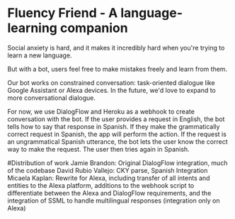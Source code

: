 # Fluency Friend - A language-learning companion

Social anxiety is hard, and it makes it incredibly hard when you're trying to learn a new language.

But with a bot, users feel free to make mistakes freely and learn from them.

Our bot works on constrained conversation: task-oriented dialogue like Google Assistant or Alexa devices. In the future, we'd love to expand to more conversational dialogue.

For now, we use DialogFlow and Heroku as a webhook to create conversation with the bot. If the user provides a request in English, the bot tells how to say that response in Spanish. If they make the grammatically correct request in Spanish, the app will perform the action. If the request is an ungrammatical Spanish utterance, the bot lets the user know the correct way to make the request. The user then tries again in Spanish.

#Distribution of work
Jamie Brandon: Original DialogFlow integration, much of the codebase
David Rubio Vallejo: CKY parse, Spanish Integration
Micaela Kaplan: Rewrite for Alexa, including transfer of all intents and entities to the Alexa platform,
additions to the webhook script to differentiate between the Alexa and DialogFlow requirements, and the integration of SSML
to handle multilingual responses (integration only on Alexa)
